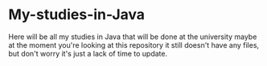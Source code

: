 # My-studies-in-Java
Here will be all my studies in Java that will be done at the university
maybe at the moment you're looking at this repository it still doesn't have any files,
but don't worry it's just a lack of time to update.
